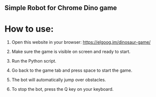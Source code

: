   ## Simple Robot for Chrome Dino game

# How to use:

  1. Open this website in your browser:
     https://elgoog.im/dinosaur-game/
  
  2. Make sure the game is visible on screen and ready to start.
  
  3. Run the Python script.
  
  4. Go back to the game tab and press space to start the game.
  
  5. The bot will automatically jump over obstacles.
  
  6. To stop the bot, press the Q key on your keyboard.
